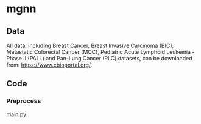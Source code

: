 # mgnn

## Data 
All data, including Breast Cancer, Breast Invasive Carcinoma (BIC), Metastatic Colorectal Cancer (MCC), Pediatric Acute Lymphoid Leukemia - Phase II (PALL) and Pan-Lung Cancer (PLC) datasets, can be downloaded from: https://www.cbioportal.org/.

## Code
### Preprocess
main.py
